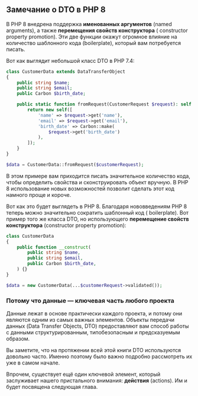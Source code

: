 ## Замечание о DTO в PHP 8

В PHP 8 внедрена поддержка **именованных аргументов** (named arguments), а также **перемещения свойств конструктора** (
constructor property promotion). Эти две функции окажут огромное влияние на количество шаблонного кода (boilerplate),
который вам потребуется писать.

Вот как выглядит небольшой класс DTO в PHP 7.4:

```php
class CustomerData extends DataTransferObject
{
    public string $name;
    public string $email;
    public Carbon $birth_date;

    public static function fromRequest(CustomerRequest $request): self {
        return new self([
            'name' => $request->get('name'),
            'email' => $request->get('email'),
            'birth_date' => Carbon::make(
                $request->get('birth_date')
            ),
        ]);
    }
}

$data = CustomerData::fromRequest($customerRequest);
```

В этом примере вам приходится писать значительное количество кода, чтобы определить свойства и сконструировать объект
вручную. В PHP 8 использование новых возможностей позволит сделать этот код намного проще и короче.

Вот как это будет выглядеть в PHP 8. Благодаря нововведениям PHP 8 теперь можно значительно сократить шаблонный код (
boilerplate). Вот пример того же класса DTO, но использующего **перемещение свойств конструктора** (constructor property
promotion):

```php
class CustomerData
{
    public function __construct(
        public string $name,
        public string $email,
        public Carbon $birth_date,
    ) {}
}

$data = new CustomerData(...$customerRequest->validated());
```

### Потому что данные — ключевая часть любого проекта

Данные лежат в основе практически каждого проекта, и потому они являются одним из самых важных элементов. Объекты
передачи данных (Data Transfer Objects, DTO) предоставляют вам способ работы с данными структурированным, типобезопасным
и предсказуемым образом.

Вы заметите, что на протяжении всей этой книги DTO используются довольно часто. Именно поэтому было важно подробно
рассмотреть их уже в самом начале.

Впрочем, существует ещё один ключевой элемент, который заслуживает нашего пристального внимания: **действия** (actions).
Им и будет посвящена следующая глава.